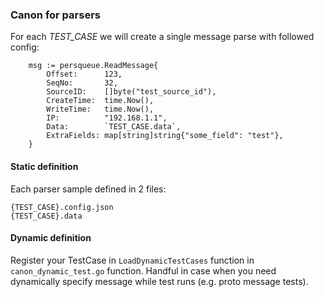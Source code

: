 ### Canon for parsers

For each *TEST_CASE* we will create a single message parse with followed config:
```golang
	msg := persqueue.ReadMessage{
		Offset:      123,
		SeqNo:       32,
		SourceID:    []byte("test_source_id"),
		CreateTime:  time.Now(),
		WriteTime:   time.Now(),
		IP:          "192.168.1.1",
		Data:        `TEST_CASE.data`,
		ExtraFields: map[string]string{"some_field": "test"},
	}
```

#### Static definition

Each parser sample defined in 2 files:

```shell
{TEST_CASE}.config.json
{TEST_CASE}.data
```


#### Dynamic definition

Register your TestCase in `LoadDynamicTestCases` function in `canon_dynamic_test.go` function.
Handful in case when you need dynamically specify message while test runs (e.g. proto message tests).

